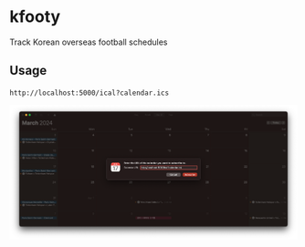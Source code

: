 # kfooty
Track Korean overseas football schedules

## Usage
```
http://localhost:5000/ical?calendar.ics
```
![](docs/usage.png)
